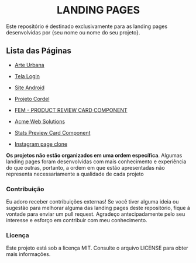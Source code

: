 # <div align="center">LANDING PAGES</div>

Este repositório é destinado exclusivamente para as landing pages desenvolvidas por {seu nome ou nome do seu projeto}.

## Lista das Páginas

- [Arte Urbana](https://felilpz.github.io/arte-urbana-vitoria/)

- [Tela Login](https://felilpz.github.io/tela-login/)

- [Site Android](https://felilpz.github.io/site-android/)

- [Projeto Cordel](https://felilpz.github.io/projeto-cordel/)

- [FEM - PRODUCT REVIEW CARD COMPONENT](https://felilpz.github.io/Product-preview-card-component/)

- [Acme Web Solutions](https://felilpz.github.io/Basic-Landing-Page/)

- [Stats Preview Card Component](https://felilpz.github.io/stats-preview-card-component/)

- [Instagram page clone](https://felilpz.github.io/instaclone/)

<strong>Os projetos não estão organizados em uma ordem específica</strong>. Algumas landing pages foram desenvolvidas com mais conhecimento e experiência do que outras, portanto, a ordem em que estão apresentadas não representa necessariamente a qualidade de cada projeto

### Contribuição

Eu adoro receber contribuições externas! Se você tiver alguma ideia ou sugestão para melhorar alguma das landing pages deste repositório, fique à vontade para enviar um pull request. Agradeço antecipadamente pelo seu interesse e esforço em contribuir com meu conhecimento.

### Licença

Este projeto está sob a licença MIT. Consulte o arquivo LICENSE para obter mais informações.
